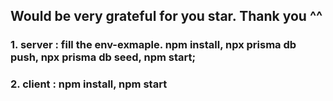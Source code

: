## Would be very grateful for you star. Thank you ^^
### 1. server : fill the env-exmaple. npm install, npx prisma db push, npx prisma db seed, npm start; 
### 2. client : npm install, npm start
